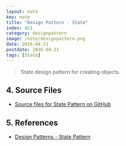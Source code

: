 ```yaml
---
layout: note
key: note
title: "Design Pattern - State"
index: 421
category: designpattern
image: /note/designpattern.png
date: 2016-04-21
postdate: 2016-04-21
tags: [State]
---
```


> State design pattern for creating objects.

## 4. Source Files
* [Source files for State Pattern on GitHub](https://github.com/jojozhuang/design-patterns-java/tree/master/design-pattern-state)

## 5. References
* [Design Patterns - State Pattern](https://www.tutorialspoint.com/design_pattern/state_pattern.htm)
